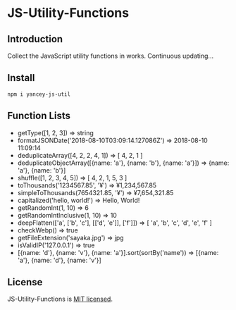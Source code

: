 # JS-Utility-Functions

## Introduction

Collect the JavaScript utility functions in works. Continuous updating...

## Install

	npm i yancey-js-util

## Function Lists

- getType([1, 2, 3]) => string
- formatJSONDate('2018-08-10T03:09:14.127086Z') => 2018-08-10 11:09:14
- deduplicateArray([4, 2, 2, 4, 1]) => [ 4, 2, 1 ]
- deduplicateObjectArray([{name: 'a'}, {name: 'b'}, {name: 'a'}]) => {name: 'a'}, {name: 'b'}]
- shuffle([1, 2, 3, 4, 5]) => [ 4, 2, 1, 5, 3 ]
- toThousands('1234567.85', '¥') => ¥1,234,567.85
- simpleToThousands(7654321.85, '¥') => ¥7,654,321.85
- capitalized('hello, world!') => Hello, World!
- getRandomInt(1, 10) => 6
- getRandomIntInclusive(1, 10) => 10
- deepFlatten(['a', ['b', 'c'], [['d', 'e']], ['f']]) => [ 'a', 'b', 'c', 'd', 'e', 'f' ]
- checkWebp() => true
- getFileExtension('sayaka.jpg') => jpg
- isValidIP('127.0.0.1') => true
- [{name: 'd'}, {name: 'v'}, {name: 'a'}].sort(sortBy('name')) => [{name: 'a'}, {name: 'd'}, {name: 'v'}]

## License

JS-Utility-Functions is [MIT licensed](https://opensource.org/licenses/MIT).
